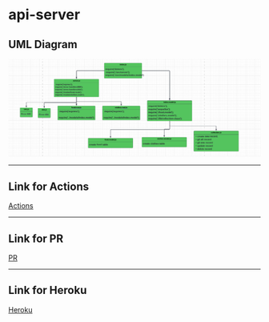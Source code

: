 # api-server



## UML Diagram
![](./apiServer.PNG)

___

## Link for Actions

[Actions](https://github.com/mohammadhaimour/api-server/actions)
___
## Link for PR

[PR](https://github.com/mohammadhaimour/api-server/branches)
___
## Link for Heroku

[Heroku](https://haimourapiserver.herokuapp.com/food)
